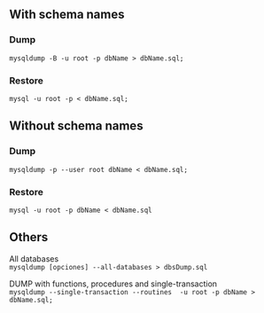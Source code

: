 ## With schema names 
### Dump
`mysqldump -B -u root -p dbName > dbName.sql;`  

### Restore
`mysql -u root -p < dbName.sql;`


## Without schema names 
### Dump
`mysqldump -p --user root dbName < dbName.sql;`  

### Restore  
`mysql -u root -p dbName < dbName.sql` 



 
## Others
All databases  
`mysqldump [opciones] --all-databases > dbsDump.sql`  

DUMP with functions, procedures and single-transaction  
`mysqldump --single-transaction --routines  -u root -p dbName > dbName.sql;`  
